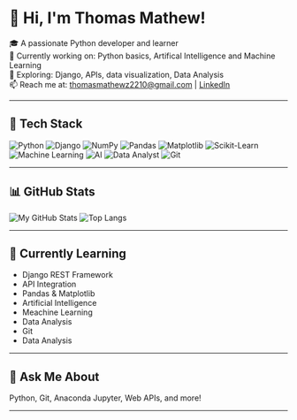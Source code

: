 # 👋 Hi, I'm Thomas Mathew!

🎓 A passionate Python developer and learner  
🔭 Currently working on: Python basics, Artifical Intelligence and Machine Learning            
🌱 Exploring: Django, APIs, data visualization, Data Analysis  
📫 Reach me at: thomasmathewz2210@gmail.com | [LinkedIn](https://www.linkedin.com/in/tm1022)   

---

## 🧰 Tech Stack
![Python](https://img.shields.io/badge/-Python-333?style=for-the-badge&logo=python)
![Django](https://img.shields.io/badge/-Django-333?style=for-the-badge&logo=django)
![NumPy](https://img.shields.io/badge/-NumPy-333?style=for-the-badge&logo=numpy)
![Pandas](https://img.shields.io/badge/-Pandas-333?style=for-the-badge&logo=pandas)
![Matplotlib](https://img.shields.io/badge/-Matplotlib-333?style=for-the-badge&logo=matplotlib)
![Scikit-Learn](https://img.shields.io/badge/-Scikit--Learn-333?style=for-the-badge&logo=scikit-learn)
![Machine Learning](https://img.shields.io/badge/-Machine%20Learning-333?style=for-the-badge&logo=python)
![AI](https://img.shields.io/badge/-Artificial%20Intelligence-333?style=for-the-badge&logo=openai)
![Data Analyst](https://img.shields.io/badge/-Data%20Analyst-333?style=for-the-badge&logo=bar-chart)
![Git](https://img.shields.io/badge/-Git-333?style=for-the-badge&logo=git)

---

## 📊 GitHub Stats

![My GitHub Stats](https://github-readme-stats.vercel.app/api?username=ThomasMathewz&show_icons=true&theme=radical)
![Top Langs](https://github-readme-stats.vercel.app/api/top-langs/?username=ThomasMathewz&layout=compact&theme=radical)

---

## 🧠 Currently Learning

- Django REST Framework
- API Integration
- Pandas & Matplotlib
- Artificial Intelligence
- Meachine Learning
- Data Analysis 
- Git
- Data Analysis 

---

## 💬 Ask Me About
Python, Git, Anaconda Jupyter, Web APIs, and more!

---
